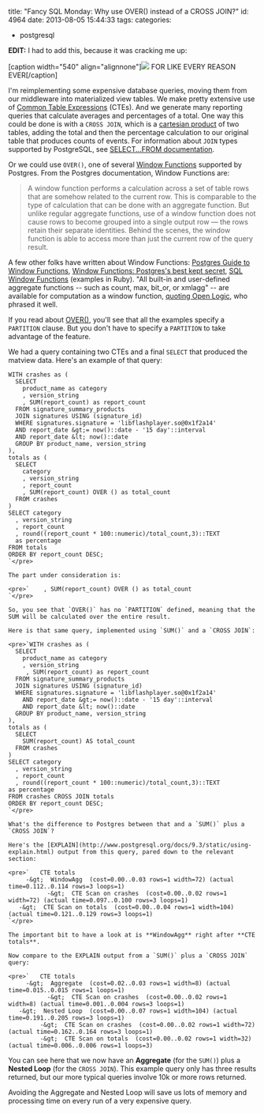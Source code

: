 title: "Fancy SQL Monday: Why use OVER() instead of a CROSS JOIN?"
id: 4964
date: 2013-08-05 15:44:33
tags: 
categories: 
- postgresql

**EDIT:** I had to add this, because it was cracking me up:

[caption width="540" align="alignnone"]![](http://i.imgur.com/Jc3RPkP.png) FOR LIKE EVERY REASON EVER[/caption]

I'm reimplementing some expensive database queries, moving them from our middleware into materialized view tables. We make pretty extensive use of [Common Table Expressions](http://www.postgresql.org/docs/9.3/static/queries-with.html) (CTEs). And we generate many reporting queries that calculate averages and percentages of a total. One way this could be done is with a `CROSS JOIN`, which is a [cartesian product](http://en.wikipedia.org/wiki/Cartesian_product) of two tables, adding the total and then the percentage calculation to our original table that produces counts of events. For information about `JOIN` types supported by PostgreSQL, see [SELECT...FROM documentation](http://www.postgresql.org/docs/9.3/static/sql-select.html#SQL-FROM).

Or we could use `OVER()`, one of several [Window Functions](http://www.postgresql.org/docs/9.3/static/tutorial-window.html) supported by Postgres. From the Postgres documentation, Window Functions are:

> A window function performs a calculation across a set of table rows that are somehow related to the current row. This is comparable to the type of calculation that can be done with an aggregate function. But unlike regular aggregate functions, use of a window function does not cause rows to become grouped into a single output row — the rows retain their separate identities. Behind the scenes, the window function is able to access more than just the current row of the query result.

A few other folks have written about Window Functions: [Postgres Guide to Window Functions](http://postgresguide.com/tips/window.html), [Window Functions: Postgres's best kept secret](http://www.openlogic.com/wazi/bid/188074/Window-Functions-PostgreSQL-s-Best-Kept-Secret), [SQL Window Functions](http://hashrocket.com/blog/posts/sql-window-functions) (examples in Ruby). "All built-in and user-defined aggregate functions -- such as count, max, bit_or, or xmlagg" -- are available for computation as a window function, [quoting Open Logic](http://www.openlogic.com/wazi/bid/188074/Window-Functions-PostgreSQL-s-Best-Kept-Secret), who phrased it well.

If you read about [OVER()](http://www.postgresql.org/docs/9.3/static/sql-expressions.html#SYNTAX-WINDOW-FUNCTIONS), you'll see that all the examples specify a `PARTITION` clause. But you don't have to specify a `PARTITION` to take advantage of the feature.

We had a query containing two CTEs and a final `SELECT` that produced the matview data. Here's an example of that query:

    WITH crashes as (
      SELECT
        product_name as category
        , version_string
        , SUM(report_count) as report_count
      FROM signature_summary_products
      JOIN signatures USING (signature_id)
      WHERE signatures.signature = 'libflashplayer.so@0x1f2a14'
      AND report_date &gt;= now()::date - '15 day'::interval
      AND report_date &lt; now()::date 
      GROUP BY product_name, version_string
    ),
    totals as (
      SELECT
        category
        , version_string
        , report_count
        , SUM(report_count) OVER () as total_count
      FROM crashes
    )
    SELECT category
      , version_string
      , report_count
      , round((report_count * 100::numeric)/total_count,3)::TEXT
      as percentage
    FROM totals
    ORDER BY report_count DESC;
    `</pre>

    The part under consideration is:

    <pre>`    , SUM(report_count) OVER () as total_count
    `</pre>

    So, you see that `OVER()` has no `PARTITION` defined, meaning that the SUM will be calculated over the entire result.

    Here is that same query, implemented using `SUM()` and a `CROSS JOIN`:

    <pre>`WITH crashes as (
      SELECT
        product_name as category
        , version_string
         , SUM(report_count) as report_count
      FROM signature_summary_products
      JOIN signatures USING (signature_id)
      WHERE signatures.signature = 'libflashplayer.so@0x1f2a14'
        AND report_date &gt;= now()::date - '15 day'::interval
        AND report_date &lt; now()::date 
      GROUP BY product_name, version_string
    ),
    totals as (
      SELECT
        SUM(report_count) AS total_count
      FROM crashes
    )
    SELECT category
      , version_string
      , report_count
      , round((report_count * 100::numeric)/total_count,3)::TEXT
    as percentage
    FROM crashes CROSS JOIN totals
    ORDER BY report_count DESC;
    `</pre>

    What's the difference to Postgres between that and a `SUM()` plus a `CROSS JOIN`?

    Here's the [EXPLAIN](http://www.postgresql.org/docs/9.3/static/using-explain.html) output from this query, pared down to the relevant section:

    <pre>`   CTE totals
         -&gt;  WindowAgg  (cost=0.00..0.03 rows=1 width=72) (actual time=0.112..0.114 rows=3 loops=1)
               -&gt;  CTE Scan on crashes  (cost=0.00..0.02 rows=1 width=72) (actual time=0.097..0.100 rows=3 loops=1)
       -&gt;  CTE Scan on totals  (cost=0.00..0.04 rows=1 width=104) (actual time=0.121..0.129 rows=3 loops=1)
    `</pre>

    The important bit to have a look at is **WindowAgg** right after **CTE totals**.

    Now compare to the EXPLAIN output from a `SUM()` plus a `CROSS JOIN` query:

    <pre>`   CTE totals
         -&gt;  Aggregate  (cost=0.02..0.03 rows=1 width=8) (actual time=0.015..0.015 rows=1 loops=1)
               -&gt;  CTE Scan on crashes  (cost=0.00..0.02 rows=1 width=8) (actual time=0.001..0.004 rows=3 loops=1)
       -&gt;  Nested Loop  (cost=0.00..0.07 rows=1 width=104) (actual time=0.191..0.205 rows=3 loops=1)
             -&gt;  CTE Scan on crashes  (cost=0.00..0.02 rows=1 width=72) (actual time=0.162..0.164 rows=3 loops=1)
             -&gt;  CTE Scan on totals  (cost=0.00..0.02 rows=1 width=32) (actual time=0.006..0.006 rows=1 loops=3)

You can see here that we now have an **Aggregate** (for the `SUM()`) plus a **Nested Loop** (for the `CROSS JOIN`). This example query only has three results returned, but our more typical queries involve 10k or more rows returned.

Avoiding the Aggregate and Nested Loop will save us lots of memory and processing time on every run of a very expensive query.
